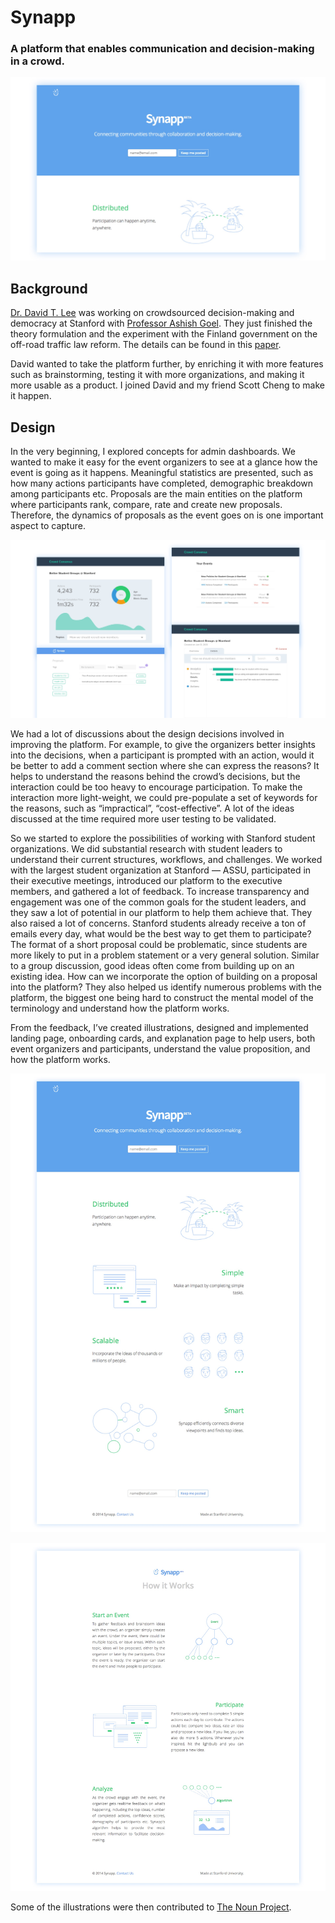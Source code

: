 # Synapp

### A platform that enables communication and decision-making in a crowd.

![Synapp](../../images/design/synapp-1.jpg "Synapp")

## Background

[Dr. David T. Lee](http://stanford.edu/~dtlee88/index.html) was working on crowdsourced decision-making and democracy at Stanford with [Professor Ashish Goel](http://web.stanford.edu/~ashishg/). They just finished the theory formulation and the experiment with the Finland government on the off-road traffic law reform. The details can be found in this [paper](http://stanford.edu/~dtlee88/papers/hcomp-2014-cr-full.pdf).

David wanted to take the platform further, by enriching it with more features such as brainstorming, testing it with more organizations, and making it more usable as a product. I joined David and my friend Scott Cheng to make it happen.

## Design

In the very beginning, I explored concepts for admin dashboards. We wanted to make it easy for the event organizers to see at a glance how the event is going as it happens. Meaningful statistics are presented, such as how many actions participants have completed, demographic breakdown among participants etc. Proposals are the main entities on the platform where participants rank, compare, rate and create new proposals. Therefore, the dynamics of proposals as the event goes on is one important aspect to capture.

![Synapp](../../images/design/synapp-2.jpg "Synapp")

We had a lot of discussions about the design decisions involved in improving the platform. For example, to give the organizers better insights into the decisions, when a participant is prompted with an action, would it be better to add a comment section where she can express the reasons? It helps to understand the reasons behind the crowd’s decisions, but the interaction could be too heavy to encourage participation. To make the interaction more light-weight, we could pre-populate a set of keywords for the reasons, such as “impractical”, “cost-effective”. A lot of the ideas discussed at the time required more user testing to be validated.

So we started to explore the possibilities of working with Stanford student organizations. We did substantial research with student leaders to understand their current structures, workflows, and challenges. We worked with the largest student organization at Stanford — ASSU, participated in their executive meetings, introduced our platform to the executive members, and gathered a lot of feedback. To increase transparency and engagement was one of the common goals for the student leaders, and they saw a lot of potential in our platform to help them achieve that. They also raised a lot of concerns. Stanford students already receive a ton of emails every day, what would be the best way to get them to participate? The format of a short proposal could be problematic, since students are more likely to put in a problem statement or a very general solution. Similar to a group discussion, good ideas often come from building up on an existing idea. How can we incorporate the option of building on a proposal into the platform? They also helped us identify numerous problems with the platform, the biggest one being hard to construct the mental model of the terminology and understand how the platform works.

From the feedback, I’ve created illustrations, designed and implemented landing page, onboarding cards, and explanation page to help users, both event organizers and participants, understand the value proposition, and how the platform works.

![Synapp](../../images/design/synapp-3.jpg "Synapp")

![Synapp](../../images/design/synapp-4.jpg "Synapp")

Some of the illustrations were then contributed to [The Noun Project](https://thenounproject.com/ningxia/).

